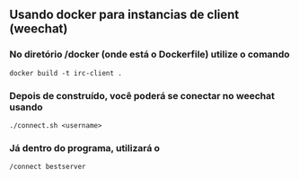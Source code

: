 
## Usando docker para instancias de client (weechat)

### No diretório /docker (onde está o Dockerfile) utilize o comando
```docker build -t irc-client .```


### Depois de construído, você poderá se conectar no weechat usando
```./connect.sh <username>```


### Já dentro do programa, utilizará o 
```/connect bestserver```